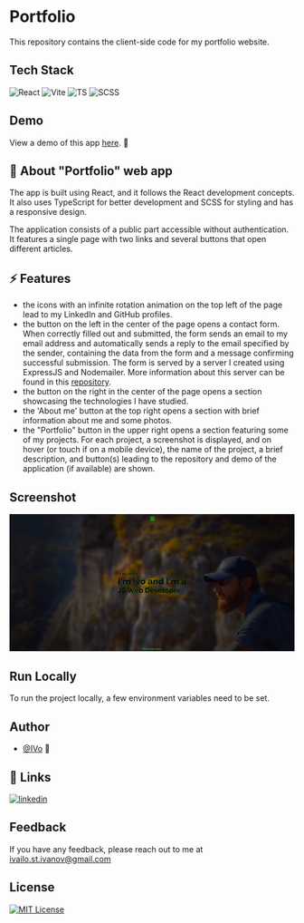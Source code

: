 # Portfolio
This repository contains the client-side code for my portfolio website.

## Tech Stack

![React](https://img.shields.io/badge/react-black?logo=react) ![Vite](https://img.shields.io/badge/Vite-purple?logo=Vite&logoColor=yellow) ![TS](https://img.shields.io/badge/TypeScript-blue?logo=TypeScript&logoColor=white) ![SCSS](https://img.shields.io/badge/SCSS-pink?logo=SASS)

## Demo

View a demo of this app [here](https://ivaylo-ivanov-org.github.io). 👀

## 🚀 About "Portfolio" web app

The app is built using React, and it follows the React development concepts. It also uses TypeScript for better development and SCSS for styling and has a responsive design.

The application consists of a public part accessible without authentication. It features a single page with two links and several buttons that open different articles.

## ⚡ Features

 - the icons with an infinite rotation animation on the top left of the page lead to my LinkedIn and GitHub profiles.
 - the button on the left in the center of the page opens a contact form. When correctly filled out and submitted, the form sends an email to my email address and automatically sends a reply to the email specified by the sender, containing the data from the form and a message confirming successful submission. The form is served by a server I created using ExpressJS and Nodemailer. More information about this server can be found in this [repository](https://github.com/Ivaylo-St-Ivanov/Portfolio-server).
 - the button on the right in the center of the page opens a section showcasing the technologies I have studied.
 - the 'About me' button at the top right opens a section with brief information about me and some photos.
 - the "Portfolio" button in the upper right opens a section featuring some of my projects. For each project, a screenshot is displayed, and on hover (or touch if on a mobile device), the name of the project, a brief description, and button(s) leading to the repository and demo of the application (if available) are shown.

## Screenshot

![Screenshot](./public/images/portfolio.png)

## Run Locally

To run the project locally, a few environment variables need to be set.

## Author

- [@IVo](https://github.com/Ivaylo-St-Ivanov) 👋

## 🔗 Links

[![linkedin](https://img.shields.io/badge/linkedin-0A66C2?style=for-the-badge&logo=linkedin&logoColor=white)](https://www.linkedin.com/in/ivaylo-st-ivanov)

## Feedback

If you have any feedback, please reach out to me at ivailo.st.ivanov@gmail.com

## License

[![MIT License](https://img.shields.io/badge/License-MIT-green.svg)](https://choosealicense.com/licenses/mit/)
